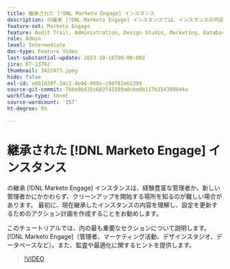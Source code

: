 ```yaml
---
title: 継承された [!DNL Marketo Engage] インスタンス
description: の継承 [!DNL Marketo Engage] インスタンスでは、インスタンスの内容を理解し、アクション計画を作成して設定を更新することをお勧めします。 このチュートリアルでは、 [!DNL Marketo Engage]（管理者、マーケティング活動、デザインスタジオ、データベースなど）。また、監査や最適化に関するヒントを提供します。
feature-set: Marketo Engage
feature: Audit Trail, Administration, Design Studio, Marketing, Database
role: Admin
level: Intermediate
doc-type: Feature Video
last-substantial-update: 2023-10-16T00:00:00Z
jira: KT-13762
thumbnail: 3422473.jpeg
hide: false
exl-id: e691d38f-34c2-4e46-908e-c96f82eb1399
source-git-commit: 7bbe86435c683f41509a8cbe6b117b354309644a
workflow-type: tm+mt
source-wordcount: '157'
ht-degree: 0%

---
```


# 継承された [!DNL Marketo Engage] インスタンス

の継承 [!DNL Marketo Engage] インスタンスは、経験豊富な管理者か、新しい管理者かにかかわらず、クリーンアップを開始する場所を知るのが難しい場合があります。 最初に、現在継承したインスタンスの内容を理解し、設定を更新するためのアクション計画を作成することをお勧めします。

このチュートリアルでは、内の最も重要なセクションについて説明します。 [!DNL Marketo Engage]（管理者、マーケティング活動、デザインスタジオ、データベースなど）。また、監査や最適化に関するヒントを提供します。

>[!VIDEO](https://video.tv.adobe.com/v/3422473/?learn=on)
